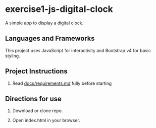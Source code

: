 # exercise1-js-digital-clock

A simple app to display a digital clock.

## Languages and Frameworks

This project uses JavaScript for interactivity and Bootstrap v4 for basic styling.

## Project Instructions

1. Read [docs/requirements.md](https://github.com/bootcamp-s19/exercise1-js-digital-clock/blob/master/docs/requirements.md) fully before starting

## Directions for use

1. Download or clone repo.

2. Open index.html in your browser.
